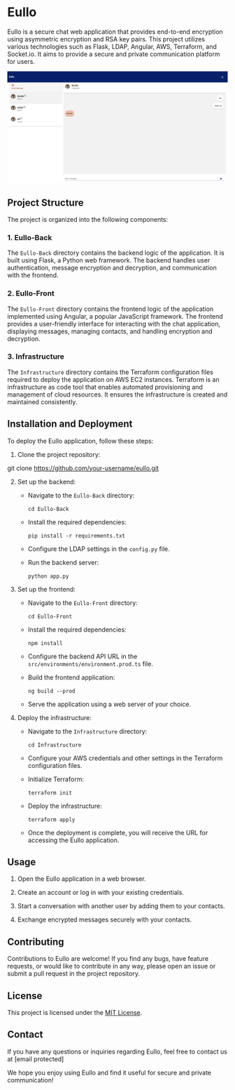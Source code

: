 # Eullo

Eullo is a secure chat web application that provides end-to-end encryption using asymmetric encryption and RSA key pairs. This project utilizes various technologies such as Flask, LDAP, Angular, AWS, Terraform, and Socket.io. It aims to provide a secure and private communication platform for users.

![Eullo](Chat.png)

## Project Structure

The project is organized into the following components:

### 1. Eullo-Back

The `Eullo-Back` directory contains the backend logic of the application. It is built using Flask, a Python web framework. The backend handles user authentication, message encryption and decryption, and communication with the frontend.

### 2. Eullo-Front

The `Eullo-Front` directory contains the frontend logic of the application implemented using Angular, a popular JavaScript framework. The frontend provides a user-friendly interface for interacting with the chat application, displaying messages, managing contacts, and handling encryption and decryption.

### 3. Infrastructure

The `Infrastructure` directory contains the Terraform configuration files required to deploy the application on AWS EC2 instances. Terraform is an infrastructure as code tool that enables automated provisioning and management of cloud resources. It ensures the infrastructure is created and maintained consistently.

## Installation and Deployment

To deploy the Eullo application, follow these steps:

1. Clone the project repository:

git clone https://github.com/your-username/eullo.git


2. Set up the backend:

    - Navigate to the `Eullo-Back` directory:
      ```
      cd Eullo-Back
      ```

    - Install the required dependencies:
      ```
      pip install -r requirements.txt
      ```

    - Configure the LDAP settings in the `config.py` file.

    - Run the backend server:
      ```
      python app.py
      ```

3. Set up the frontend:

    - Navigate to the `Eullo-Front` directory:
      ```
      cd Eullo-Front
      ```

    - Install the required dependencies:
      ```
      npm install
      ```

    - Configure the backend API URL in the `src/environments/environment.prod.ts` file.

    - Build the frontend application:
      ```
      ng build --prod
      ```

    - Serve the application using a web server of your choice.

4. Deploy the infrastructure:

    - Navigate to the `Infrastructure` directory:
      ```
      cd Infrastructure
      ```

    - Configure your AWS credentials and other settings in the Terraform configuration files.

    - Initialize Terraform:
      ```
      terraform init
      ```

    - Deploy the infrastructure:
      ```
      terraform apply
      ```

    - Once the deployment is complete, you will receive the URL for accessing the Eullo application.

## Usage

1. Open the Eullo application in a web browser.

2. Create an account or log in with your existing credentials.

3. Start a conversation with another user by adding them to your contacts.

4. Exchange encrypted messages securely with your contacts.

## Contributing

Contributions to Eullo are welcome! If you find any bugs, have feature requests, or would like to contribute in any way, please open an issue or submit a pull request in the project repository.

## License

This project is licensed under the [MIT License](LICENSE).

## Contact

If you have any questions or inquiries regarding Eullo, feel free to contact us at [email protected]

We hope you enjoy using Eullo and find it useful for secure and private communication!

